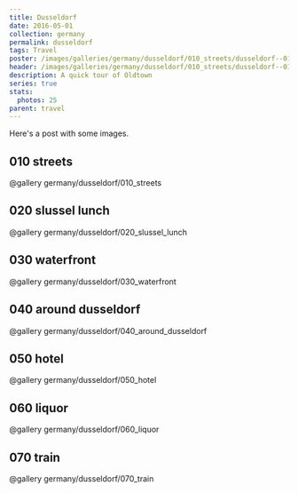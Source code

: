 ```yaml
---
title: Dusseldorf
date: 2016-05-01
collection: germany
permalink: dusseldorf
tags: Travel
poster: /images/galleries/germany/dusseldorf/010_streets/dusseldorf--010_streets-s001-r5.jpg
header: /images/galleries/germany/dusseldorf/010_streets/dusseldorf--010_streets-s001-r5.jpg
description: A quick tour of Oldtown
series: true
stats:
  photos: 25
parent: travel
---
```


Here's a post with some images.


## 010 streets

@gallery germany/dusseldorf/010_streets


## 020 slussel lunch

@gallery germany/dusseldorf/020_slussel_lunch


## 030 waterfront

@gallery germany/dusseldorf/030_waterfront


## 040 around dusseldorf

@gallery germany/dusseldorf/040_around_dusseldorf


## 050 hotel

@gallery germany/dusseldorf/050_hotel


## 060 liquor

@gallery germany/dusseldorf/060_liquor


## 070 train

@gallery germany/dusseldorf/070_train
